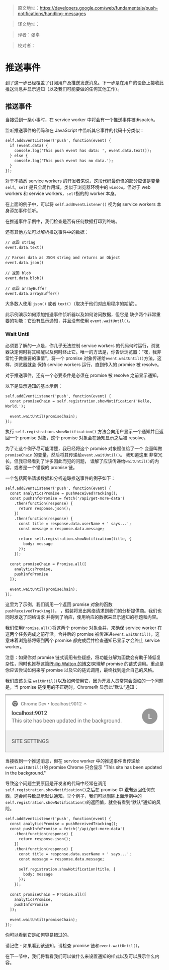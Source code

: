 >原文地址：https://developers.google.com/web/fundamentals/push-notifications/handling-messages

>译文地址：

>译者：张卓

>校对者：


# 推送事件 





到了这一步已经覆盖了订阅用户及推送发送消息。下一步是在用户的设备上接收此推送消息并显示通知（以及我们可能要做的任何其他工作）。

## 推送事件

当接受到一条小事时，在 service worker 中将会有一个推送事件被dispatch。

监听推送事件的代码和在 JavaScript 中监听其它事件的代码十分类似：

    self.addEventListener('push', function(event) {
      if (event.data) {
        console.log('This push event has data: ', event.data.text());
      } else {
        console.log('This push event has no data.');
      }
    });

对于不熟悉 service workers 的开发者来说，这段代码最奇怪的部分应该是变量 `self`。`self` 是只全局作用域，类似于浏览器环境中的 `window`。但对于 web workers 和 service workers，`self`指的的 worker 本身。

在上面的例子中，可以将 `self.addEventListener()` 视为向 service workers 本身添加事件侦听。

在推送事件示例中，我们检查是否有任何数据打印到终端。

还有其他方法可以解析推送事件中的数据：

    // 返回 string
    event.data.text()

    // Parses data as JSON string and returns an Object
    event.data.json()

    // 返回 blob
    event.data.blob()

    // 返回 arrayBuffer
    event.data.arrayBuffer()

大多数人使用 `json()` 或者 `text()`（取决于他们对应用程序的期望）。

此示例演示如何添加推送事件侦听器以及如何访问数据，但它是
缺少两个非常重要的功能：它没有显示通知，并且没有使用 `event.waitUntil()`。

### Wait Until

必须要了解的一点是，你几乎无法控制 service workers 的代码何时运行，浏览器决定何时将其唤醒以及何时终止它。唯一的方法是，你告诉浏览器：“嘿，我非常忙于做重要的事情”，将一个 promise 对象传递给`event.waitUntil()`方法，这样，浏览器就会
保持 service workers 运行，直到传入的 promise 被 resolve。

对于推送事件，还有一个必要条件是必须在 promise 被 resolve 之前显示通知。

以下是显示通知的基本示例：

    self.addEventListener('push', function(event) {
      const promiseChain = self.registration.showNotification('Hello, World.');

      event.waitUntil(promiseChain);
    });

执行 `self.registration.showNotification()` 方法会向用户显示一个通知并且返回一个 promise 对象，这个 promise 对象会在通知显示之后被 resolve。

为了让这个例子尽可能清楚，我已经将这个 promise 对象赋值给了一个
变量叫做 `promiseChain` 的变量，然后将其传递给`event.waitUntil()`。 我知道这里
非常冗长，但我已经看到了许多因此而犯的问题，
误解了应该传递给`waitUntil()`的内容，或者是一个错误的 promise 链。

一个包括网络请求数据和分析追踪推送事件的例子如下：

    self.addEventListener('push', function(event) {
      const analyticsPromise = pushReceivedTracking();
      const pushInfoPromise = fetch('/api/get-more-data')
        .then(function(response) {
          return response.json();
        })
        .then(function(response) {
          const title = response.data.userName + ' says...';
          const message = response.data.message;

          return self.registration.showNotification(title, {
            body: message
          });
        });

      const promiseChain = Promise.all([
        analyticsPromise,
        pushInfoPromise
      ]);

      event.waitUntil(promiseChain);
    });


这里为了示例，我们调用一个返回 promise 对象的函数`pushReceivedTracking()`，
，假装将发出网络请求到我们的分析提供商。我们也同时发送了网络请求
并得到了响应，使用响应的数据来显示通知的标题和内容。

我们使用`Promise.all()`将这两个 promise 对象合并，来确保 service worker 在这两个任务完成之前存活。合并后的 promise 被传递进`event.waitUntil()`，这意味着浏览器将等到两个 promise 都完成后并检查通知已显示才会终止 service worker。

注意：如果你对 promise 链式调用有些疑惑，将功能分解为函数会有助于降低复杂性，同时也推荐这篇[Philip Walton 的博文](https://philipwalton.com/articles/untangling-deeply-nested-promise-chains/)l来理解 promise 的链式调用。重点是你应该尝试如何来写 promise 以及它的链式调用，最终找到适合自己的风格。

我们应该关注 `waitUntil()`以及如何使用它，因为开发人员常常会面临的一个问题是，当 promise 链使用的不正确时，Chrome会
显示此“默认”通知：

![An Image of the default notification in Chrome](./images/default-notification-mobile.png)

当接收到一个推送消息，但在 service worker 中的推送事件当传递给`event.waitUntil()`的 promise Chrome 只会显示 "This site has been updated in the background." 

导致这个问题主要原因是开发者的代码中经常在调用`self.registration.showNotification()`之后在 promise 中 **没有**返回任何东西，这会间导致显示默认通知。举个例子，我们可以删除上面示例中的`self.registration.showNotification()`的返回值，就会有看到“默认”通知的风险。

    self.addEventListener('push', function(event) {
      const analyticsPromise = pushReceivedTracking();
      const pushInfoPromise = fetch('/api/get-more-data')
        .then(function(response) {
          return response.json();
        })
        .then(function(response) {
          const title = response.data.userName + ' says...';
          const message = response.data.message;

          self.registration.showNotification(title, {
            body: message
          });
        });

      const promiseChain = Promise.all([
        analyticsPromise,
        pushInfoPromise
      ]);

      event.waitUntil(promiseChain);
    });

你可以看到它是如何容易错过的。

请记住 - 如果看到该通知，请检查 promise 链和`event.waitUntil()`。

在下一节中，我们将看看我们可以做什么来设置通知的样式以及可以展示什么内容。
